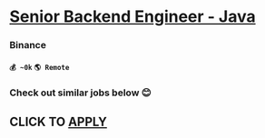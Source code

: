# [Senior Backend Engineer - Java](https://www.remotewlb.com/apply/senior-backend-engineer-java-65244)  
### Binance  
#### `💰 ~0k` `🌎 Remote`  

###  Check out similar jobs below 😊

  
## CLICK TO [APPLY](https://www.remotewlb.com/apply/senior-backend-engineer-java-65244)

